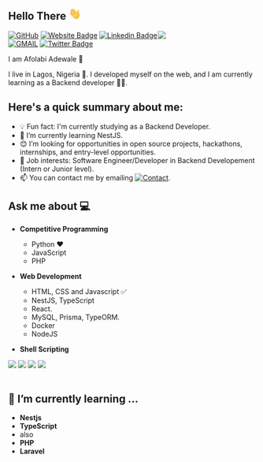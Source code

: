 <h2> Hello There <img src="https://raw.githubusercontent.com/ABSphreak/ABSphreak/master/gifs/Hi.gif" height="25px"></h2>

<img align="right" src="https://github.com/rajput2107/rajput2107/blob/master/Assets/Developer.gif" width='200'/>

[![GitHub](https://img.shields.io/badge/-GITHUB-blue?style=for-the-badge&logo=github)](https://github.com/AdewaleData) [![Website Badge](https://img.shields.io/badge/-webpage-000000?style=for-the-badge&logo=Google-Chrome&logoColor=white&link=https://webpage/)](https://https://github.com/AdewaleData) [![Linkedin Badge](https://img.shields.io/badge/-Linkedin-blue?style=for-the-badge&logo=Linkedin&logoColor=white&link=https://www.linkedin.com/in/adewale-afolabi-227b74242)](https://www.linkedin.com/in/adewale-afolabi-227b74242) 
 [![GMAIL](https://img.shields.io/badge/-GMAIL-yellow?style=for-the-badge&logo=gmail&logoColor=white)](mailto:m.afolabiwale262@gmail.com)
  [![Twitter Badge](https://img.shields.io/badge/-Twitter-1ca0f1?style=for-the-badge&logo=twitter&logoColor=white&link=https://twitter.com/afolabiwale262)](https://twitter.com/afolabiwale262](https://twitter.com/afolabiwale262))
  
I am Afolabi Adewale 🧔

I live in Lagos, Nigeria 🏫. I developed myself on the web, and I am currently learning as a Backend developer <!--at <a href="https://ng.www.linkedin.com/in/adewale-afolabi-227b74242/">IKAS</a>-->👨‍💻. 

## **Here's a quick summary about me**:

- 💡 Fun fact: I'm currently studying as a Backend Developer.
- 🌱 I’m currently learning NestJS.
- 😊 I’m looking for opportunities in open source projects, hackathons, internships, and entry-level opportunities.
- 💼 Job interests: Software Engineer/Developer in Backend Developement (Intern or Junior level).
- 📫 You can contact me by emailing [![Contact](https://img.shields.io/badge/-GMAIL-yellow?style=for-the-badge&logo=gmail&logoColor=white)](mailto:m.afolabiwale262@gmail.com).

## Ask me about :computer: 
- **Competitive Programming**
	- Python ❤️
	- JavaScript
	- PHP	  

- **Web Development**
	- HTML, CSS and Javascript :white_check_mark:
	- NestJS, TypeScript
	- React.
	- MySQL, Prisma, TypeORM. 
  - Docker
  - NodeJS  
- **Shell Scripting**

<code><a href="https://www.python.org/" target="_blank"><img height="50" src="https://www.vectorlogo.zone/logos/python/python-ar21.svg"></a></code>
<code><a href="https://www.linux.org/" target="_blank"><img height="50" src="https://www.vectorlogo.zone/logos/linux/linux-ar21.svg"></a></code>
<code><a href="https://reactjs.org/" target="_blank"><img height="50" src="https://www.vectorlogo.zone/logos/reactjs/reactjs-ar21.svg"></a></code>
<code><a href="https://www.docker.com/" target="_blank"><img height="50" src="https://www.vectorlogo.zone/logos/docker/docker-official.svg"></a></code>
<br/><br/>

## 🌱 I’m currently learning ...
- **Nestjs**
- **TypeScript**
-    also
- **PHP**
- **Laravel**
<br/>
  <br/>


